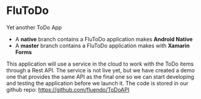 # FluToDo
Yet another ToDo App

* A **native** branch contains a FluToDo application makes **Android Native**
* A **master** branch contains a FluToDo application makes with **Xamarin Forms**


This application will use a service in the cloud to work with the ToDo items through a Rest API.
The service is not live yet, but we have created a demo one that provides the same API as the
final one so we can start developing and testing the application before we launch it. The code is
stored in our github repo: https://github.com/fluendo/ToDoAPI
